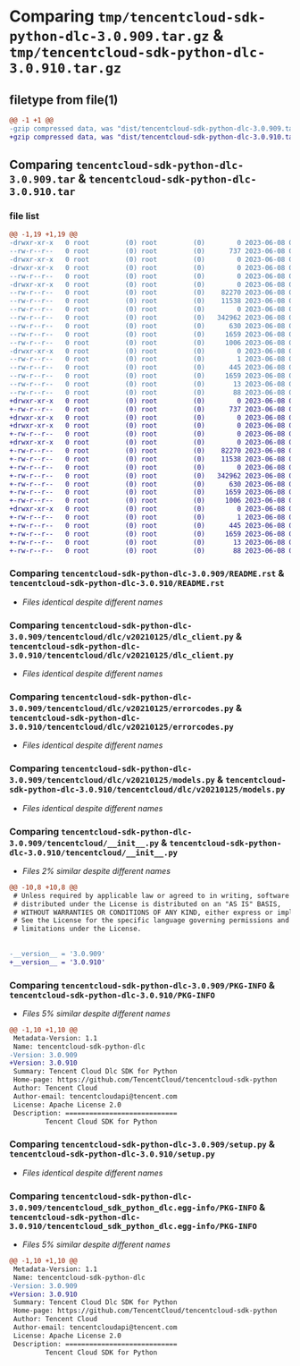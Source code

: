 # Comparing `tmp/tencentcloud-sdk-python-dlc-3.0.909.tar.gz` & `tmp/tencentcloud-sdk-python-dlc-3.0.910.tar.gz`

## filetype from file(1)

```diff
@@ -1 +1 @@
-gzip compressed data, was "dist/tencentcloud-sdk-python-dlc-3.0.909.tar", last modified: Thu Jun  8 00:23:23 2023, max compression
+gzip compressed data, was "dist/tencentcloud-sdk-python-dlc-3.0.910.tar", last modified: Thu Jun  8 09:09:02 2023, max compression
```

## Comparing `tencentcloud-sdk-python-dlc-3.0.909.tar` & `tencentcloud-sdk-python-dlc-3.0.910.tar`

### file list

```diff
@@ -1,19 +1,19 @@
-drwxr-xr-x   0 root         (0) root         (0)        0 2023-06-08 00:23:23.000000 tencentcloud-sdk-python-dlc-3.0.909/
--rw-r--r--   0 root         (0) root         (0)      737 2023-06-08 00:23:22.000000 tencentcloud-sdk-python-dlc-3.0.909/README.rst
-drwxr-xr-x   0 root         (0) root         (0)        0 2023-06-08 00:23:23.000000 tencentcloud-sdk-python-dlc-3.0.909/tencentcloud/
-drwxr-xr-x   0 root         (0) root         (0)        0 2023-06-08 00:23:23.000000 tencentcloud-sdk-python-dlc-3.0.909/tencentcloud/dlc/
--rw-r--r--   0 root         (0) root         (0)        0 2023-06-08 00:23:22.000000 tencentcloud-sdk-python-dlc-3.0.909/tencentcloud/dlc/__init__.py
-drwxr-xr-x   0 root         (0) root         (0)        0 2023-06-08 00:23:23.000000 tencentcloud-sdk-python-dlc-3.0.909/tencentcloud/dlc/v20210125/
--rw-r--r--   0 root         (0) root         (0)    82270 2023-06-08 00:23:22.000000 tencentcloud-sdk-python-dlc-3.0.909/tencentcloud/dlc/v20210125/dlc_client.py
--rw-r--r--   0 root         (0) root         (0)    11538 2023-06-08 00:23:22.000000 tencentcloud-sdk-python-dlc-3.0.909/tencentcloud/dlc/v20210125/errorcodes.py
--rw-r--r--   0 root         (0) root         (0)        0 2023-06-08 00:23:22.000000 tencentcloud-sdk-python-dlc-3.0.909/tencentcloud/dlc/v20210125/__init__.py
--rw-r--r--   0 root         (0) root         (0)   342962 2023-06-08 00:23:22.000000 tencentcloud-sdk-python-dlc-3.0.909/tencentcloud/dlc/v20210125/models.py
--rw-r--r--   0 root         (0) root         (0)      630 2023-06-08 00:23:22.000000 tencentcloud-sdk-python-dlc-3.0.909/tencentcloud/__init__.py
--rw-r--r--   0 root         (0) root         (0)     1659 2023-06-08 00:23:23.000000 tencentcloud-sdk-python-dlc-3.0.909/PKG-INFO
--rw-r--r--   0 root         (0) root         (0)     1006 2023-06-08 00:23:22.000000 tencentcloud-sdk-python-dlc-3.0.909/setup.py
-drwxr-xr-x   0 root         (0) root         (0)        0 2023-06-08 00:23:23.000000 tencentcloud-sdk-python-dlc-3.0.909/tencentcloud_sdk_python_dlc.egg-info/
--rw-r--r--   0 root         (0) root         (0)        1 2023-06-08 00:23:23.000000 tencentcloud-sdk-python-dlc-3.0.909/tencentcloud_sdk_python_dlc.egg-info/dependency_links.txt
--rw-r--r--   0 root         (0) root         (0)      445 2023-06-08 00:23:23.000000 tencentcloud-sdk-python-dlc-3.0.909/tencentcloud_sdk_python_dlc.egg-info/SOURCES.txt
--rw-r--r--   0 root         (0) root         (0)     1659 2023-06-08 00:23:23.000000 tencentcloud-sdk-python-dlc-3.0.909/tencentcloud_sdk_python_dlc.egg-info/PKG-INFO
--rw-r--r--   0 root         (0) root         (0)       13 2023-06-08 00:23:23.000000 tencentcloud-sdk-python-dlc-3.0.909/tencentcloud_sdk_python_dlc.egg-info/top_level.txt
--rw-r--r--   0 root         (0) root         (0)       88 2023-06-08 00:23:23.000000 tencentcloud-sdk-python-dlc-3.0.909/setup.cfg
+drwxr-xr-x   0 root         (0) root         (0)        0 2023-06-08 09:09:02.000000 tencentcloud-sdk-python-dlc-3.0.910/
+-rw-r--r--   0 root         (0) root         (0)      737 2023-06-08 09:09:02.000000 tencentcloud-sdk-python-dlc-3.0.910/README.rst
+drwxr-xr-x   0 root         (0) root         (0)        0 2023-06-08 09:09:02.000000 tencentcloud-sdk-python-dlc-3.0.910/tencentcloud/
+drwxr-xr-x   0 root         (0) root         (0)        0 2023-06-08 09:09:02.000000 tencentcloud-sdk-python-dlc-3.0.910/tencentcloud/dlc/
+-rw-r--r--   0 root         (0) root         (0)        0 2023-06-08 09:09:02.000000 tencentcloud-sdk-python-dlc-3.0.910/tencentcloud/dlc/__init__.py
+drwxr-xr-x   0 root         (0) root         (0)        0 2023-06-08 09:09:02.000000 tencentcloud-sdk-python-dlc-3.0.910/tencentcloud/dlc/v20210125/
+-rw-r--r--   0 root         (0) root         (0)    82270 2023-06-08 09:09:02.000000 tencentcloud-sdk-python-dlc-3.0.910/tencentcloud/dlc/v20210125/dlc_client.py
+-rw-r--r--   0 root         (0) root         (0)    11538 2023-06-08 09:09:02.000000 tencentcloud-sdk-python-dlc-3.0.910/tencentcloud/dlc/v20210125/errorcodes.py
+-rw-r--r--   0 root         (0) root         (0)        0 2023-06-08 09:09:02.000000 tencentcloud-sdk-python-dlc-3.0.910/tencentcloud/dlc/v20210125/__init__.py
+-rw-r--r--   0 root         (0) root         (0)   342962 2023-06-08 09:09:02.000000 tencentcloud-sdk-python-dlc-3.0.910/tencentcloud/dlc/v20210125/models.py
+-rw-r--r--   0 root         (0) root         (0)      630 2023-06-08 09:09:02.000000 tencentcloud-sdk-python-dlc-3.0.910/tencentcloud/__init__.py
+-rw-r--r--   0 root         (0) root         (0)     1659 2023-06-08 09:09:02.000000 tencentcloud-sdk-python-dlc-3.0.910/PKG-INFO
+-rw-r--r--   0 root         (0) root         (0)     1006 2023-06-08 09:09:02.000000 tencentcloud-sdk-python-dlc-3.0.910/setup.py
+drwxr-xr-x   0 root         (0) root         (0)        0 2023-06-08 09:09:02.000000 tencentcloud-sdk-python-dlc-3.0.910/tencentcloud_sdk_python_dlc.egg-info/
+-rw-r--r--   0 root         (0) root         (0)        1 2023-06-08 09:09:02.000000 tencentcloud-sdk-python-dlc-3.0.910/tencentcloud_sdk_python_dlc.egg-info/dependency_links.txt
+-rw-r--r--   0 root         (0) root         (0)      445 2023-06-08 09:09:02.000000 tencentcloud-sdk-python-dlc-3.0.910/tencentcloud_sdk_python_dlc.egg-info/SOURCES.txt
+-rw-r--r--   0 root         (0) root         (0)     1659 2023-06-08 09:09:02.000000 tencentcloud-sdk-python-dlc-3.0.910/tencentcloud_sdk_python_dlc.egg-info/PKG-INFO
+-rw-r--r--   0 root         (0) root         (0)       13 2023-06-08 09:09:02.000000 tencentcloud-sdk-python-dlc-3.0.910/tencentcloud_sdk_python_dlc.egg-info/top_level.txt
+-rw-r--r--   0 root         (0) root         (0)       88 2023-06-08 09:09:02.000000 tencentcloud-sdk-python-dlc-3.0.910/setup.cfg
```

### Comparing `tencentcloud-sdk-python-dlc-3.0.909/README.rst` & `tencentcloud-sdk-python-dlc-3.0.910/README.rst`

 * *Files identical despite different names*

### Comparing `tencentcloud-sdk-python-dlc-3.0.909/tencentcloud/dlc/v20210125/dlc_client.py` & `tencentcloud-sdk-python-dlc-3.0.910/tencentcloud/dlc/v20210125/dlc_client.py`

 * *Files identical despite different names*

### Comparing `tencentcloud-sdk-python-dlc-3.0.909/tencentcloud/dlc/v20210125/errorcodes.py` & `tencentcloud-sdk-python-dlc-3.0.910/tencentcloud/dlc/v20210125/errorcodes.py`

 * *Files identical despite different names*

### Comparing `tencentcloud-sdk-python-dlc-3.0.909/tencentcloud/dlc/v20210125/models.py` & `tencentcloud-sdk-python-dlc-3.0.910/tencentcloud/dlc/v20210125/models.py`

 * *Files identical despite different names*

### Comparing `tencentcloud-sdk-python-dlc-3.0.909/tencentcloud/__init__.py` & `tencentcloud-sdk-python-dlc-3.0.910/tencentcloud/__init__.py`

 * *Files 2% similar despite different names*

```diff
@@ -10,8 +10,8 @@
 # Unless required by applicable law or agreed to in writing, software
 # distributed under the License is distributed on an "AS IS" BASIS,
 # WITHOUT WARRANTIES OR CONDITIONS OF ANY KIND, either express or implied.
 # See the License for the specific language governing permissions and
 # limitations under the License.
 
 
-__version__ = '3.0.909'
+__version__ = '3.0.910'
```

### Comparing `tencentcloud-sdk-python-dlc-3.0.909/PKG-INFO` & `tencentcloud-sdk-python-dlc-3.0.910/PKG-INFO`

 * *Files 5% similar despite different names*

```diff
@@ -1,10 +1,10 @@
 Metadata-Version: 1.1
 Name: tencentcloud-sdk-python-dlc
-Version: 3.0.909
+Version: 3.0.910
 Summary: Tencent Cloud Dlc SDK for Python
 Home-page: https://github.com/TencentCloud/tencentcloud-sdk-python
 Author: Tencent Cloud
 Author-email: tencentcloudapi@tencent.com
 License: Apache License 2.0
 Description: ============================
         Tencent Cloud SDK for Python
```

### Comparing `tencentcloud-sdk-python-dlc-3.0.909/setup.py` & `tencentcloud-sdk-python-dlc-3.0.910/setup.py`

 * *Files identical despite different names*

### Comparing `tencentcloud-sdk-python-dlc-3.0.909/tencentcloud_sdk_python_dlc.egg-info/PKG-INFO` & `tencentcloud-sdk-python-dlc-3.0.910/tencentcloud_sdk_python_dlc.egg-info/PKG-INFO`

 * *Files 5% similar despite different names*

```diff
@@ -1,10 +1,10 @@
 Metadata-Version: 1.1
 Name: tencentcloud-sdk-python-dlc
-Version: 3.0.909
+Version: 3.0.910
 Summary: Tencent Cloud Dlc SDK for Python
 Home-page: https://github.com/TencentCloud/tencentcloud-sdk-python
 Author: Tencent Cloud
 Author-email: tencentcloudapi@tencent.com
 License: Apache License 2.0
 Description: ============================
         Tencent Cloud SDK for Python
```

